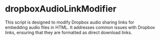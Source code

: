 # dropboxAudioLinkModifier

This script is designed to modify Dropbox audio sharing links for embedding audio files in HTML. It addresses common issues with Dropbox links, ensuring that they are formatted as direct download links.
